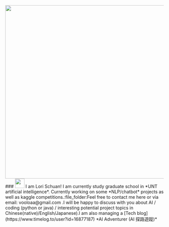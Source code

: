 <img src="https://github.com/LoriSchuan-dev/lovetheworld/blob/master/readmepic.jpg" width="550px">
### <img src="https://raw.githubusercontent.com/MartinHeinz/MartinHeinz/master/wave.gif" width="30px"> I am Lori Schuan! I am currently study graduate school in *UNT artificial intelligence*. Currently working on some *NLP/chatbot* projects as well as kaggle competitions.:file_folder:Feel free to contact me here or via email: vooloaa@gmail.com .I will be happy to discuss with you about AI / coding (python or java) / interesting potential project topics in Chinese(native)/English/Japanese).I am also managing a [Tech blog](https://www.timelog.to/user?id=16877187) *AI Adventurer (AI 探路遊蹤)* 


